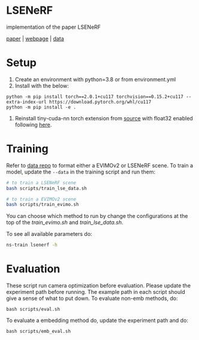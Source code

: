 # LSENeRF
implementation of the paper LSENeRF

[paper]() | [webpage](https://ubc-vision.github.io/LSENeRF/) | [data](https://github.com/ubc-vision/LSENeRF-data-formatter)

# Setup
1. Create an environment with python=3.8 or from environment.yml
2. Install with the below:
```
python -m pip install torch==2.0.1+cu117 torchvision==0.15.2+cu117 --extra-index-url https://download.pytorch.org/whl/cu117
python -m pip install -e .
```
1. Reinstall tiny-cuda-nn torch extension from [source](https://github.com/NVlabs/tiny-cuda-nn) with float32 enabled following [here](https://github.com/NVlabs/tiny-cuda-nn/issues/51#issuecomment-1054565404).


# Training
Refer to [data repo]() to format either a EVIMOv2 or LSENeRF scene. To train a model, update the `--data` in the training script and run them:
```bash
# to train a LSENeRF scene
bash scripts/train_lse_data.sh

# to train a EVIMOv2 scene
bash scripts/train_evimo.sh
```
You can choose which method to run by change the configurations at the top of the *train_evimo.sh* and *train_lse_data.sh*.

To see all available parameters do:
```bash
ns-train lsenerf -h
```

# Evaluation
These script run camera optimization before evaluation. Please update the experiment path before running. The example path in each script should give a sense of what to put down. To evaluate non-emb methods, do:
```
bash scripts/eval.sh
```

To evaluate a embedding method do, update the experiment path and do:
```
bash scripts/emb_eval.sh
```